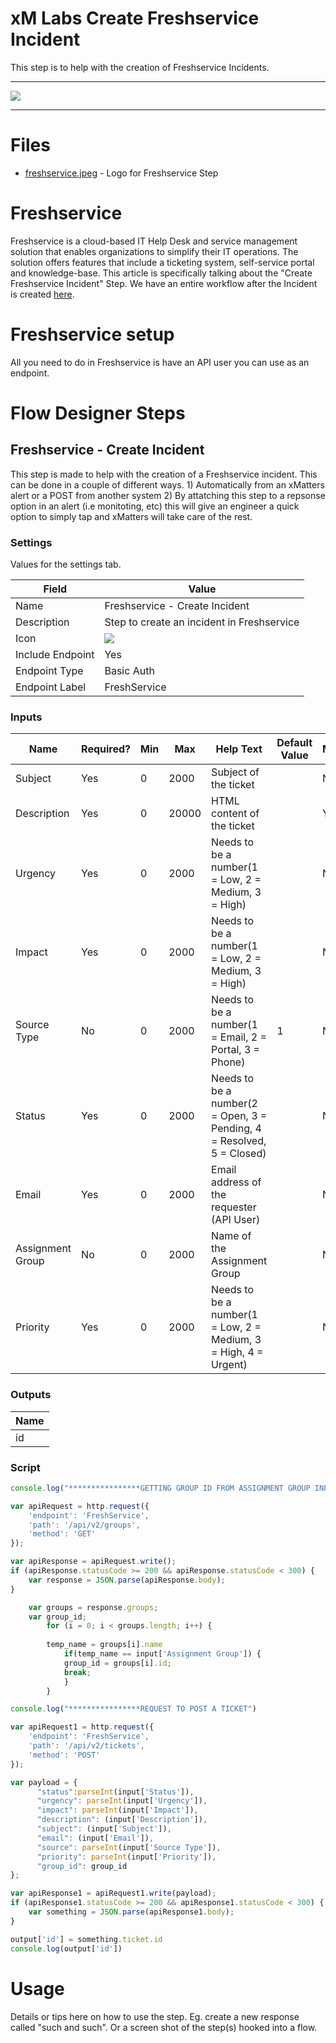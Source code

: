 # xM Labs Create Freshservice Incident
This step is to help with the creation of Freshservice Incidents. 

---------

<kbd>
  <img src="https://github.com/xmatters/xMatters-Labs/raw/master/media/disclaimer.png">
</kbd>

---------

# Files

* [freshservice.jpeg](media/freshservice.jpeg) - Logo for Freshservice Step

# Freshservice
Freshservice is a cloud-based IT Help Desk and service management solution that enables organizations to simplify their IT operations. The solution offers features that include a ticketing system, self-service portal and knowledge-base. This article is specifically talking about the "Create Freshservice Incident" Step. We have an entire workflow after the Incident is created [here](https://github.com/dtopham802/xm-labs-Freshservice).

# Freshservice setup
All you need to do in Freshservice is have an API user you can use as an endpoint. 

# Flow Designer Steps

## Freshservice - Create Incident
This step is made to help with the creation of a Freshservice incident. This can be done in a couple of different ways.
    1) Automatically from an xMatters alert or a POST from another system
    2) By attatching this step to a repsonse option in an alert (i.e monitoting, etc) this will give an engineer a quick option to simply tap and xMatters will take care of the rest.

### Settings
Values for the settings tab. 

| Field | Value |
| ----- | ----- |
| Name | Freshservice - Create Incident |
| Description | Step to create an incident in Freshservice  |
| Icon | <kbd> <img src="media/freshservice.jpeg"></kbd> |
| Include Endpoint | Yes |
| Endpoint Type | Basic Auth |
| Endpoint Label | FreshService |



### Inputs


| Name  | Required? | Min | Max | Help Text | Default Value | Multiline |
| ----- | ----------| --- | --- | --------- | ------------- | --------- |
| Subject  | Yes | 0 | 2000 | Subject of the ticket | | No |
| Description | Yes | 0 | 20000 | HTML content of the ticket | | Yes |
| Urgency  | Yes | 0 | 2000 | Needs to be a number(1 = Low, 2 = Medium, 3 = High) | | No |
| Impact | Yes | 0 | 2000 | Needs to be a number(1 = Low, 2 = Medium, 3 = High) | | No |
| Source Type  | No | 0 | 2000 | Needs to be a number(1 = Email, 2 = Portal, 3 = Phone) | 1 | No |
| Status | Yes | 0 | 2000 | Needs to be a number(2 = Open, 3 = Pending, 4 = Resolved, 5 = Closed) | | No |
| Email  | Yes | 0 | 2000 | Email address of the requester (API User) | | No |
| Assignment Group | No | 0 | 2000 | Name of the Assignment Group | | No |
| Priority  | Yes | 0 | 2000 | Needs to be a number(1 = Low, 2 = Medium, 3 = High, 4 = Urgent) | | No |



### Outputs

| Name |
| ---- |
| id |

### Script

```javascript
console.log("****************GETTING GROUP ID FROM ASSIGNMENT GROUP INPUT")

var apiRequest = http.request({
    'endpoint': 'FreshService',
    'path': '/api/v2/groups',
    'method': 'GET'
});

var apiResponse = apiRequest.write();
if (apiResponse.statusCode >= 200 && apiResponse.statusCode < 300) {
    var response = JSON.parse(apiResponse.body);
}

    var groups = response.groups;
    var group_id;
        for (i = 0; i < groups.length; i++) {
        
        temp_name = groups[i].name
            if(temp_name == input['Assignment Group']) {
            group_id = groups[i].id;
            break;
            }
        }

console.log("****************REQUEST TO POST A TICKET")

var apiRequest1 = http.request({
    'endpoint': 'FreshService',
    'path': '/api/v2/tickets',
    'method': 'POST'
});

var payload = {
      "status":parseInt(input['Status']),
      "urgency": parseInt(input['Urgency']),
      "impact": parseInt(input['Impact']),
      "description": (input['Description']),
      "subject": (input['Subject']),
      "email": (input['Email']),
      "source": parseInt(input['Source Type']),
      "priority": parseInt(input['Priority']),
      "group_id": group_id
};

var apiResponse1 = apiRequest1.write(payload);
if (apiResponse1.statusCode >= 200 && apiResponse1.statusCode < 300) {
    var something = JSON.parse(apiResponse1.body);
}

output['id'] = something.ticket.id
console.log(output['id'])
```


# Usage
Details or tips here on how to use the step. Eg. create a new response called "such and such". Or a screen shot of the step(s) hooked into a flow. 
